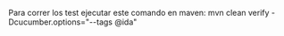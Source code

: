 Para correr los test ejecutar este comando en maven:
mvn clean verify -Dcucumber.options="--tags @ida"
